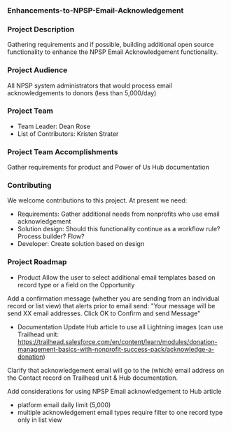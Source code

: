 ### Enhancements-to-NPSP-Email-Acknowledgement

### Project Description
Gathering requirements and if possible, building additional open source functionality to enhance the NPSP Email Acknowledgement functionality.

### Project Audience
All NPSP system administrators that would process email acknowledgements to donors (less than 5,000/day)

### Project Team

* Team Leader: Dean Rose
* List of Contributors: Kristen Strater

### Project Team Accomplishments
Gather requirements for product and Power of Us Hub documentation

### Contributing
We welcome contributions to this project. At present we need:

* Requirements: Gather additional needs from nonprofits who use email acknowledgement
* Solution design: Should this functionality continue as a workflow rule? Process builder? Flow?
* Developer: Create solution based on design

### Project Roadmap

- Product
Allow the user to select additional email templates based on record type or a field on the Opportunity

Add a confirmation message (whether you are sending from an individual record or list view) that alerts prior to email send: "Your message will be send XX email addresses. Click OK to Confirm and send Message"

- Documentation
Update Hub article to use all Lightning images (can use Trailhead unit: https://trailhead.salesforce.com/en/content/learn/modules/donation-management-basics-with-nonprofit-success-pack/acknowledge-a-donation)

Clarify that acknowledgement email will go to the (which) email address on the Contact record on Trailhead unit & Hub documentation.

Add considerations for using NPSP Email acknowledgement to Hub article
* platform email daily limit (5,000)
* multiple acknowledgement email types require filter to one record type only in list view
